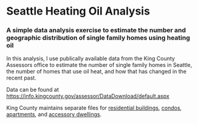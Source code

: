 # Seattle Heating Oil Analysis
### A simple data analysis exercise to estimate the number and geographic distribution of single family homes using heating oil

In this analysis, I use publically available data from the King County Assessors office to estimate the number of single family homes in Seattle, the number of homes that use oil heat, and how that has changed in the recent past.

Data can be found at https://info.kingcounty.gov/assessor/DataDownload/default.aspx

King County maintains separate files for [residential buildings](https://aqua.kingcounty.gov/extranet/assessor/Residential%20Building.zip), [condos](https://aqua.kingcounty.gov/extranet/assessor/Condo%20Complex%20and%20Units.zip), [apartments](https://aqua.kingcounty.gov/extranet/assessor/Apartment%20Complex.zip), and [accessory dwellings](https://aqua.kingcounty.gov/extranet/assessor/Accessory.zip). 
